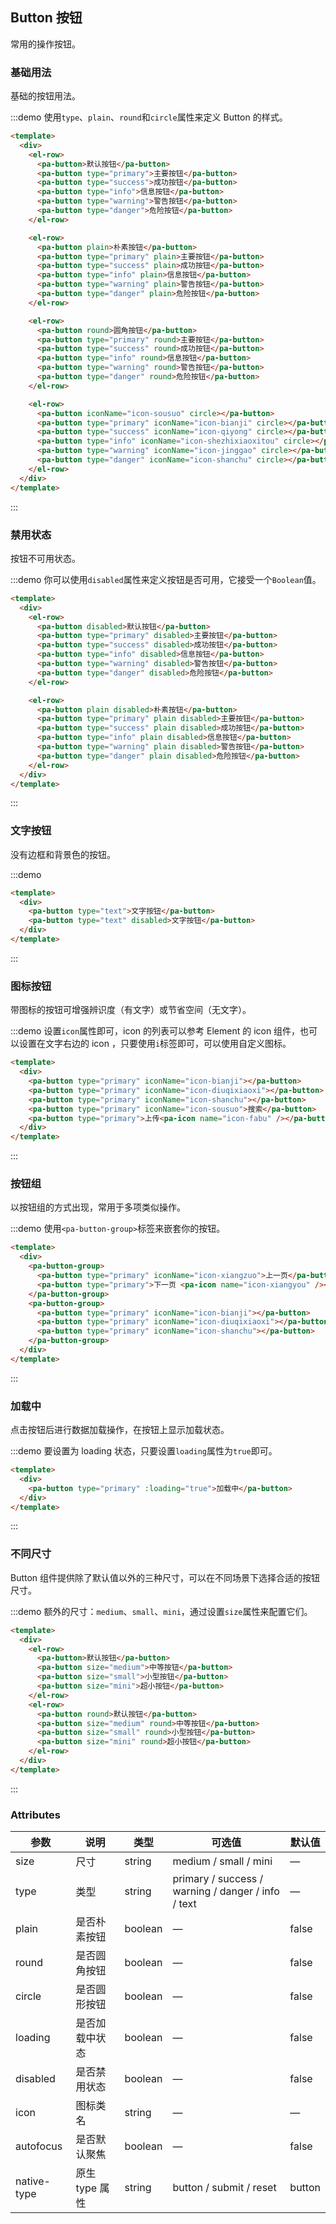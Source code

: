 ## Button 按钮
常用的操作按钮。

### 基础用法

基础的按钮用法。

:::demo 使用`type`、`plain`、`round`和`circle`属性来定义 Button 的样式。

```html
<template>
  <div> 
    <el-row>
      <pa-button>默认按钮</pa-button>
      <pa-button type="primary">主要按钮</pa-button>
      <pa-button type="success">成功按钮</pa-button>
      <pa-button type="info">信息按钮</pa-button>
      <pa-button type="warning">警告按钮</pa-button>
      <pa-button type="danger">危险按钮</pa-button>
    </el-row>

    <el-row>
      <pa-button plain>朴素按钮</pa-button>
      <pa-button type="primary" plain>主要按钮</pa-button>
      <pa-button type="success" plain>成功按钮</pa-button>
      <pa-button type="info" plain>信息按钮</pa-button>
      <pa-button type="warning" plain>警告按钮</pa-button>
      <pa-button type="danger" plain>危险按钮</pa-button>
    </el-row>

    <el-row>
      <pa-button round>圆角按钮</pa-button>
      <pa-button type="primary" round>主要按钮</pa-button>
      <pa-button type="success" round>成功按钮</pa-button>
      <pa-button type="info" round>信息按钮</pa-button>
      <pa-button type="warning" round>警告按钮</pa-button>
      <pa-button type="danger" round>危险按钮</pa-button>
    </el-row>

    <el-row>
      <pa-button iconName="icon-sousuo" circle></pa-button>
      <pa-button type="primary" iconName="icon-bianji" circle></pa-button>
      <pa-button type="success" iconName="icon-qiyong" circle></pa-button>
      <pa-button type="info" iconName="icon-shezhixiaoxitou" circle></pa-button>
      <pa-button type="warning" iconName="icon-jinggao" circle></pa-button>
      <pa-button type="danger" iconName="icon-shanchu" circle></pa-button>
    </el-row>
  </div> 
</template>
```
:::

### 禁用状态

按钮不可用状态。

:::demo 你可以使用`disabled`属性来定义按钮是否可用，它接受一个`Boolean`值。

```html
<template>
  <div> 
    <el-row>
      <pa-button disabled>默认按钮</pa-button>
      <pa-button type="primary" disabled>主要按钮</pa-button>
      <pa-button type="success" disabled>成功按钮</pa-button>
      <pa-button type="info" disabled>信息按钮</pa-button>
      <pa-button type="warning" disabled>警告按钮</pa-button>
      <pa-button type="danger" disabled>危险按钮</pa-button>
    </el-row>

    <el-row>
      <pa-button plain disabled>朴素按钮</pa-button>
      <pa-button type="primary" plain disabled>主要按钮</pa-button>
      <pa-button type="success" plain disabled>成功按钮</pa-button>
      <pa-button type="info" plain disabled>信息按钮</pa-button>
      <pa-button type="warning" plain disabled>警告按钮</pa-button>
      <pa-button type="danger" plain disabled>危险按钮</pa-button>
    </el-row>
  </div> 
</template>
```
:::

### 文字按钮

没有边框和背景色的按钮。

:::demo
```html
<template>
  <div> 
    <pa-button type="text">文字按钮</pa-button>
    <pa-button type="text" disabled>文字按钮</pa-button>
  </div> 
</template>
```
:::

### 图标按钮

带图标的按钮可增强辨识度（有文字）或节省空间（无文字）。

:::demo 设置`icon`属性即可，icon 的列表可以参考 Element 的 icon 组件，也可以设置在文字右边的 icon ，只要使用`i`标签即可，可以使用自定义图标。

```html
<template>
  <div> 
    <pa-button type="primary" iconName="icon-bianji"></pa-button>
    <pa-button type="primary" iconName="icon-diuqixiaoxi"></pa-button>
    <pa-button type="primary" iconName="icon-shanchu"></pa-button>
    <pa-button type="primary" iconName="icon-sousuo">搜索</pa-button>
    <pa-button type="primary">上传<pa-icon name="icon-fabu" /></pa-button>
  </div> 
</template>
```
:::

### 按钮组

以按钮组的方式出现，常用于多项类似操作。

:::demo 使用`<pa-button-group>`标签来嵌套你的按钮。

```html
<template>
  <div> 
    <pa-button-group>
      <pa-button type="primary" iconName="icon-xiangzuo">上一页</pa-button>
      <pa-button type="primary">下一页 <pa-icon name="icon-xiangyou" /></pa-button>
    </pa-button-group>
    <pa-button-group>
      <pa-button type="primary" iconName="icon-bianji"></pa-button>
      <pa-button type="primary" iconName="icon-diuqixiaoxi"></pa-button>
      <pa-button type="primary" iconName="icon-shanchu"></pa-button>
    </pa-button-group>
  </div> 
</template>
```
:::

### 加载中

点击按钮后进行数据加载操作，在按钮上显示加载状态。

:::demo 要设置为 loading 状态，只要设置`loading`属性为`true`即可。

```html
<template>
  <div> 
    <pa-button type="primary" :loading="true">加载中</pa-button>
  </div> 
</template>
```
:::

### 不同尺寸

Button 组件提供除了默认值以外的三种尺寸，可以在不同场景下选择合适的按钮尺寸。

:::demo 额外的尺寸：`medium`、`small`、`mini`，通过设置`size`属性来配置它们。

```html
<template>
  <div> 
    <el-row>
      <pa-button>默认按钮</pa-button>
      <pa-button size="medium">中等按钮</pa-button>
      <pa-button size="small">小型按钮</pa-button>
      <pa-button size="mini">超小按钮</pa-button>
    </el-row>
    <el-row>
      <pa-button round>默认按钮</pa-button>
      <pa-button size="medium" round>中等按钮</pa-button>
      <pa-button size="small" round>小型按钮</pa-button>
      <pa-button size="mini" round>超小按钮</pa-button>
    </el-row>
  </div> 
</template>
```
:::

### Attributes
| 参数      | 说明    | 类型      | 可选值       | 默认值   |
|---------- |-------- |---------- |-------------  |-------- |
| size     | 尺寸   | string  |   medium / small / mini            |    —     |
| type     | 类型   | string    |   primary / success / warning / danger / info / text |     —    |
| plain     | 是否朴素按钮   | boolean    | — | false   |
| round     | 是否圆角按钮   | boolean    | — | false   |
| circle     | 是否圆形按钮   | boolean    | — | false   |
| loading     | 是否加载中状态   | boolean    | — | false   |
| disabled  | 是否禁用状态    | boolean   | —   | false   |
| icon  | 图标类名 | string   |  —  |  —  |
| autofocus  | 是否默认聚焦 | boolean   |  —  |  false  |
| native-type | 原生 type 属性 | string | button / submit / reset | button |
